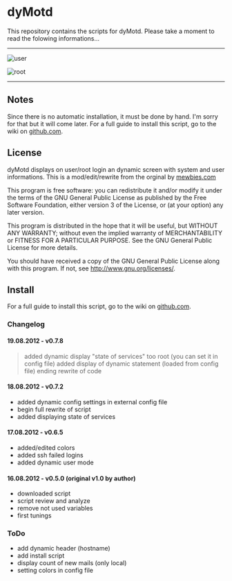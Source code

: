 # dyMotd

This repository contains the scripts for dyMotd. Please take a moment to read the folowing informations...
________

![user](http://www.abload.de/img/loggedin_userjou3s.jpg)

![root](http://www.abload.de/img/loggedin_rootevug6.jpg)

________

## Notes

Since there is no automatic installation, it must be done by hand. I'm sorry for that but it will come later. For a full guide to install this script, go to the wiki on [github.com][].


## License

dyMotd displays on user/root login an dynamic screen with system and user informations. This is a mod/edit/rewrite from the orginal by [mewbies.com][]

This program is free software: you can redistribute it and/or modify it under the terms of the GNU General Public License as published by the Free Software Foundation, either version 3 of the License, or (at your option) any later version.

This program is distributed in the hope that it will be useful, but WITHOUT ANY WARRANTY; without even the implied warranty of MERCHANTABILITY or FITNESS FOR A PARTICULAR PURPOSE.  See the GNU General Public License for more details.

You should have received a copy of the GNU General Public License along with this program.  If not, see <http://www.gnu.org/licenses/>.


## Install

For a full guide to install this script, go to the wiki on [github.com][].


### Changelog

#### 19.08.2012 - v0.7.8
> added dynamic display "state of services" too root (you can set it in config file)
> added display of dynamic statement (loaded from config file)
> ending rewrite of code

#### 18.08.2012 - v0.7.2

 * added dynamic config settings in external config file
 * begin full rewrite of script
 * added displaying state of services
 
#### 17.08.2012 - v0.6.5

 * added/edited colors
 * added ssh failed logins
 * added dynamic user mode
 
#### 16.08.2012 - v0.5.0 (original v1.0 by author)

 * downloaded script
 * script review and analyze
 * remove not used variables
 * first tunings

### ToDo

 * add dynamic header (hostname)
 * add install script
 * display count of new mails (only local)
 * setting colors in config file
 
 
 
 
[mewbies.com]:         http://mewbies.com/how_to_customize_your_console_login_message_tutorial.htm
[github.com]:         http://github.com/iptoux/dyMotd/wiki
[Pull Request]:         https://github.com/iptoux/dyMotd/pulls
